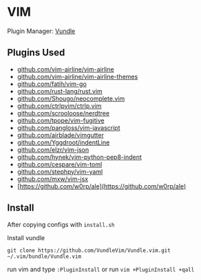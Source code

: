 # VIM

Plugin Manager: [Vundle](https://github.com/VundleVim/Vundle.vim)

## Plugins Used

- [github.com/vim-airline/vim-airline](https://github.com/vim-airline/vim-airline)
- [github.com/vim-airline/vim-airline-themes](https://github.com/vim-airline/vim-airline-themes)
- [github.com/fatih/vim-go](https://github.com/fatih/vim-go)
- [github.com/rust-lang/rust.vim](https://github.com/rust-lang/rust.vim)
- [github.com/Shougo/neocomplete.vim](https://github.com/Shougo/neocomplete.vim)
- [github.com/ctrlpvim/ctrlp.vim](https://github.com/ctrlpvim/ctrlp.vim)
- [github.com/scrooloose/nerdtree](https://github.com/scrooloose/nerdtree)
- [github.com/tpope/vim-fugitive](https://github.com/tpope/vim-fugitive)
- [github.com/pangloss/vim-javascript](https://github.com/pangloss/vim-javascript)
- [github.com/airblade/vimgutter](https://github.com/airblade/vim-gitgutter)
- [github.com/Yggdroot/indentLine](https://github.com/Yggdroot/indentLine)
- [github.com/elzr/vim-json](https://github.com/elzr/vim-json)
- [github.com/hynek/vim-python-pep8-indent](https://github.com/hynek/vim-python-pep8-indent)
- [github.com/cespare/vim-toml](https://github.com/cespare/vim-toml)
- [github.com/stephpy/vim-yaml](https://github.com/stephpy/vim-yaml)
- [github.com/mxw/vim-jsx](https://github.com/mxw/vim-jsx)
- [https://github.com/w0rp/ale](https://github.com/w0rp/ale)

## Install

After copying configs with `install.sh`

Install vundle

    git clone https://github.com/VundleVim/Vundle.vim.git ~/.vim/bundle/Vundle.vim

run vim and type `:PluginInstall` or run `vim +PluginInstall +qall`